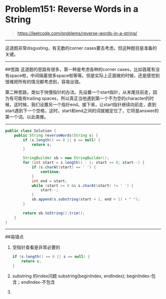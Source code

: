 # Problem151: Reverse Words in a String


> https://leetcode.com/problems/reverse-words-in-a-string/


---------------------------------------------------------------
这道题非常disgusting，有无数的corner cases要去考虑。但这种题目是准备的关键。

---------------------------------
##思路
这道题的思路有很多，第一种是考虑各种的corner cases，比如首尾有没有space啦，中间隔着很多space啦等等。但是实际上正面做的时候，还是感觉到很难把所有的情况都考虑到，容易出错。

第二种思路，类似于快慢指针的办法。先设置一个start指针，从末尾往前走，因为有可能有trailing spaces，所以真正当他遇到第一个不为空的character的时候，这时候，我们设置另一个指针end。接下来，让start指针继续向前走，直到start遇到下一个空格，这时，start和end之间的词就被定位了，它将是answer的第一个词。以此类推。

------------------------------------

```java
public class Solution {
    public String reverseWords(String s) {
        if (s.length() == 0 || s == null) {
            return s;
        }

        StringBuilder sb = new StringBuilder();
        for (int start = s.length() - 1; start >= 0; start--) {
            if (s.charAt(start) == ' ') {
                continue;
            }
            int end = start;
            while (start >= 0 && s.charAt(start) != ' ') {
                start--;
            }
            sb.append(s.substring(start + 1, end + 1) + " ");
        }
        
        return sb.toString().trim();
    }
}
```
---------------------
##易错点

1. 空指针查看是非常必要的
   ```java
   if (s.length() == 0 || s == null) {
       return s;
   }
   ```
2. substring 的index问题
   substring(beginIndex, endIndex);
   beginIndex-包含；endIndex-不包含      
   
3. 